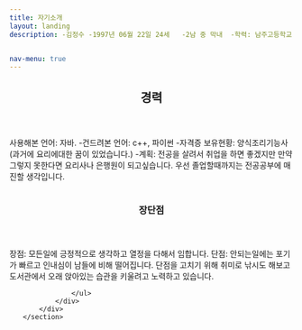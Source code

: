 ```yaml
---
title: 자기소개
layout: landing
description: -김정수 -1997년 06월 22일 24세   -2남 중 막내  -학력: 남주고등학교 졸업 제주대학교 컴퓨터공학과 16학번 재학중


nav-menu: true
---
```


<!-- Main -->
<div id="main">

<!-- One -->
<section id="one">
	<div class="inner">
		<header class="major">
			<h2>경력</h2>
		</header>
		<p>사용해본 언어: 자바. -건드려본 언어: c++, 파이썬 -자격증 보유현황: 양식조리기능사(과거에 요리에대한 꿈이 있었습니다.) -계획: 전공을 살려서 취업을 하면 좋겠지만 만약 그렇지 못한다면 요리사나 은행원이 되고싶습니다. 우선 졸업할때까지는 전공공부에 매진할 생각입니다.</p>
	</div>
</section>

<!-- Two -->
<section id="two" class="spotlights">
	<section>
		<a href="generic.html" class="image">
			<img src="{% link assets/images/pic08.jpg %}" alt="" data-position="center center" />
		</a>
		<div class="content">
			<div class="inner">
				<header class="major">
					<h3>장단점</h3>
				</header>
				<p>장점: 모든일에 긍정적으로 생각하고 열정을 다해서 임합니다. 단점: 안되는일에는 포기가 빠르고 인내심이 남들에 비해 떨어집니다. 단점을 고치기 위해 취미로 낚시도 해보고 도서관에서 오래 앉아있는 습관을 키울려고 노력하고 있습니다.	</p>
				<ul class="actions">
					
				</ul>
			</div>
		</div>
	</section>



